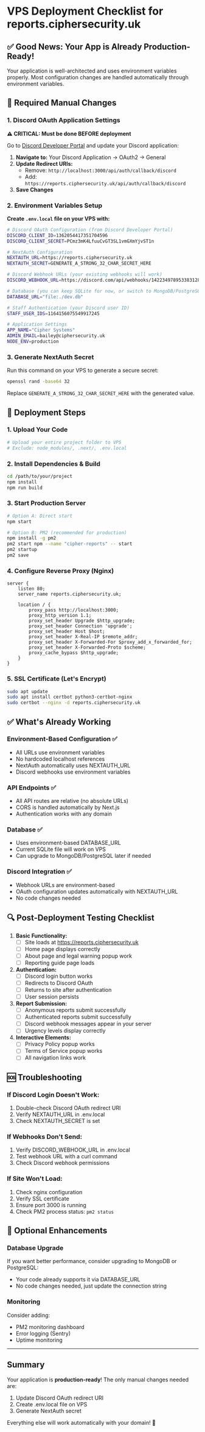 # VPS Deployment Checklist for reports.ciphersecurity.uk

## ✅ Good News: Your App is Already Production-Ready!
Your application is well-architected and uses environment variables properly. Most configuration changes are handled automatically through environment variables.

## 🔧 Required Manual Changes

### 1. Discord OAuth Application Settings
**⚠️ CRITICAL: Must be done BEFORE deployment**

Go to [Discord Developer Portal](https://discord.com/developers/applications) and update your Discord application:

1. **Navigate to:** Your Discord Application → OAuth2 → General
2. **Update Redirect URIs:**
   - Remove: `http://localhost:3000/api/auth/callback/discord`
   - Add: `https://reports.ciphersecurity.uk/api/auth/callback/discord`
3. **Save Changes**

### 2. Environment Variables Setup
**Create `.env.local` file on your VPS with:**

```bash
# Discord OAuth Configuration (from Discord Developer Portal)
DISCORD_CLIENT_ID=1362054417351704596
DISCORD_CLIENT_SECRET=PCmz3mK4LfuuCvGT3SL1vmGXmYjvST1n

# NextAuth Configuration
NEXTAUTH_URL=https://reports.ciphersecurity.uk
NEXTAUTH_SECRET=GENERATE_A_STRONG_32_CHAR_SECRET_HERE

# Discord Webhook URLs (your existing webhooks will work)
DISCORD_WEBHOOK_URL=https://discord.com/api/webhooks/1422349789533831280/sLqiL8Jqs-VRXwpe52jJNGVkw0yTJgwX3seNx8xIe27KrtWMlGp6se8EsQKcaG2YFxuL

# Database (you can keep SQLite for now, or switch to MongoDB/PostgreSQL)
DATABASE_URL="file:./dev.db"

# Staff Authentication (your Discord user ID)
STAFF_USER_IDS=1164156075549917245

# Application Settings
APP_NAME="Cipher Systems"
ADMIN_EMAIL=bailey@ciphersecurity.uk
NODE_ENV=production
```

### 3. Generate NextAuth Secret
Run this command on your VPS to generate a secure secret:
```bash
openssl rand -base64 32
```
Replace `GENERATE_A_STRONG_32_CHAR_SECRET_HERE` with the generated value.

## 🚀 Deployment Steps

### 1. Upload Your Code
```bash
# Upload your entire project folder to VPS
# Exclude: node_modules/, .next/, .env.local
```

### 2. Install Dependencies & Build
```bash
cd /path/to/your/project
npm install
npm run build
```

### 3. Start Production Server
```bash
# Option A: Direct start
npm start

# Option B: PM2 (recommended for production)
npm install -g pm2
pm2 start npm --name "cipher-reports" -- start
pm2 startup
pm2 save
```

### 4. Configure Reverse Proxy (Nginx)
```nginx
server {
    listen 80;
    server_name reports.ciphersecurity.uk;
    
    location / {
        proxy_pass http://localhost:3000;
        proxy_http_version 1.1;
        proxy_set_header Upgrade $http_upgrade;
        proxy_set_header Connection 'upgrade';
        proxy_set_header Host $host;
        proxy_set_header X-Real-IP $remote_addr;
        proxy_set_header X-Forwarded-For $proxy_add_x_forwarded_for;
        proxy_set_header X-Forwarded-Proto $scheme;
        proxy_cache_bypass $http_upgrade;
    }
}
```

### 5. SSL Certificate (Let's Encrypt)
```bash
sudo apt update
sudo apt install certbot python3-certbot-nginx
sudo certbot --nginx -d reports.ciphersecurity.uk
```

## ✅ What's Already Working

### Environment-Based Configuration ✅
- All URLs use environment variables
- No hardcoded localhost references
- NextAuth automatically uses NEXTAUTH_URL
- Discord webhooks use environment variables

### API Endpoints ✅
- All API routes are relative (no absolute URLs)
- CORS is handled automatically by Next.js
- Authentication works with any domain

### Database ✅
- Uses environment-based DATABASE_URL
- Current SQLite file will work on VPS
- Can upgrade to MongoDB/PostgreSQL later if needed

### Discord Integration ✅
- Webhook URLs are environment-based
- OAuth configuration updates automatically with NEXTAUTH_URL
- No code changes needed

## 🔍 Post-Deployment Testing Checklist

1. **Basic Functionality:**
   - [ ] Site loads at https://reports.ciphersecurity.uk
   - [ ] Home page displays correctly
   - [ ] About page and legal warning popup work
   - [ ] Reporting guide page loads

2. **Authentication:**
   - [ ] Discord login button works
   - [ ] Redirects to Discord OAuth
   - [ ] Returns to site after authentication
   - [ ] User session persists

3. **Report Submission:**
   - [ ] Anonymous reports submit successfully
   - [ ] Authenticated reports submit successfully
   - [ ] Discord webhook messages appear in your server
   - [ ] Urgency levels display correctly

4. **Interactive Elements:**
   - [ ] Privacy Policy popup works
   - [ ] Terms of Service popup works
   - [ ] All navigation links work

## 🆘 Troubleshooting

### If Discord Login Doesn't Work:
1. Double-check Discord OAuth redirect URI
2. Verify NEXTAUTH_URL in .env.local
3. Check NEXTAUTH_SECRET is set

### If Webhooks Don't Send:
1. Verify DISCORD_WEBHOOK_URL in .env.local
2. Test webhook URL with a curl command
3. Check Discord webhook permissions

### If Site Won't Load:
1. Check nginx configuration
2. Verify SSL certificate
3. Ensure port 3000 is running
4. Check PM2 process status: `pm2 status`

## 📝 Optional Enhancements

### Database Upgrade
If you want better performance, consider upgrading to MongoDB or PostgreSQL:
- Your code already supports it via DATABASE_URL
- No code changes needed, just update the connection string

### Monitoring
Consider adding:
- PM2 monitoring dashboard
- Error logging (Sentry)
- Uptime monitoring

---

## Summary
Your application is **production-ready**! The only manual changes needed are:
1. Update Discord OAuth redirect URI
2. Create .env.local file on VPS
3. Generate NextAuth secret

Everything else will work automatically with your domain! 🎉